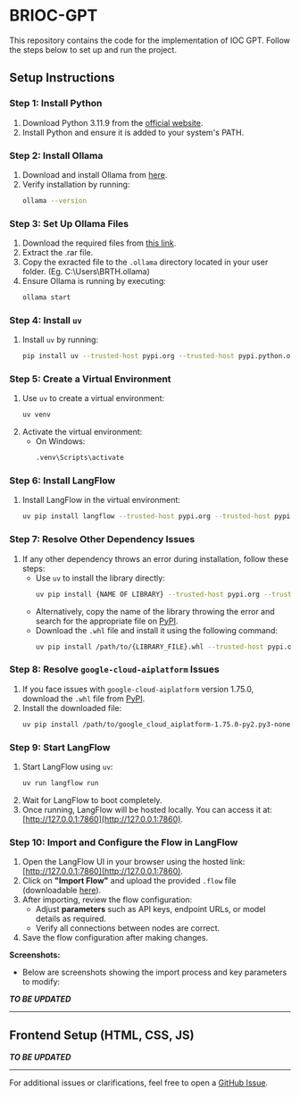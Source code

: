 
# BRIOC-GPT

This repository contains the code for the implementation of IOC GPT. Follow the steps below to set up and run the project.

## Setup Instructions

### Step 1: Install Python
1. Download Python 3.11.9 from the [official website](https://www.python.org/downloads/).
2. Install Python and ensure it is added to your system's PATH.

### Step 2: Install Ollama
1. Download and install Ollama from [here](https://ollama.com/).
2. Verify installation by running:
   ```bash
   ollama --version
   ```

### Step 3: Set Up Ollama Files
1. Download the required files from [this link](https://drive.google.com/file/d/1rcsJ4Hu-YUfCdqQ3C7CMFTEI3qnDSXGa/view?usp=sharing).
2. Extract the .rar file.
3. Copy the exracted file to the `.ollama` directory located in your user folder. (Eg.  C:\Users\BRTH\.ollama)
4. Ensure Ollama is running by executing:
   ```bash
   ollama start
   ```

### Step 4: Install `uv`
1. Install `uv` by running:
   ```bash
   pip install uv --trusted-host pypi.org --trusted-host pypi.python.org --trusted-host=files.pythonhosted.org
   ```

### Step 5: Create a Virtual Environment
1. Use `uv` to create a virtual environment:
   ```bash
   uv venv
   ```
2. Activate the virtual environment:
   - On Windows:
     ```bash
     .venv\Scripts\activate
     ```

### Step 6: Install LangFlow
1. Install LangFlow in the virtual environment:
   ```bash
   uv pip install langflow --trusted-host pypi.org --trusted-host pypi.python.org --trusted-host=files.pythonhosted.org
   ```

### Step 7: Resolve Other Dependency Issues
1. If any other dependency throws an error during installation, follow these steps:
   - Use `uv` to install the library directly:
     ```bash
     uv pip install {NAME OF LIBRARY} --trusted-host pypi.org --trusted-host pypi.python.org --trusted-host=files.pythonhosted.org
     ```
   - Alternatively, copy the name of the library throwing the error and search for the appropriate file on [PyPI](https://pypi.org).
   - Download the `.whl` file and install it using the following command:
     ```bash
     uv pip install /path/to/{LIBRARY_FILE}.whl --trusted-host pypi.org --trusted-host pypi.python.org --trusted-host=files.pythonhosted.org
     ```

### Step 8: Resolve `google-cloud-aiplatform` Issues
1. If you face issues with `google-cloud-aiplatform` version 1.75.0, download the `.whl` file from [PyPI](https://pypi.org/project/google-cloud-aiplatform/1.75.0/#files).
2. Install the downloaded file:
   ```bash
   uv pip install /path/to/google_cloud_aiplatform-1.75.0-py2.py3-none-any.whl --trusted-host pypi.org --trusted-host pypi.python.org --trusted-host=files.pythonhosted.org
   ```

### Step 9: Start LangFlow
1. Start LangFlow using `uv`:
   ```bash
   uv run langflow run
   ```
2. Wait for LangFlow to boot completely.
3. Once running, LangFlow will be hosted locally. You can access it at: [http://127.0.0.1:7860](http://127.0.0.1:7860).

### Step 10: Import and Configure the Flow in LangFlow
1. Open the LangFlow UI in your browser using the hosted link: [http://127.0.0.1:7860](http://127.0.0.1:7860).
2. Click on **"Import Flow"** and upload the provided `.flow` file (downloadable [here](#)).
3. After importing, review the flow configuration:
   - Adjust **parameters** such as API keys, endpoint URLs, or model details as required.
   - Verify all connections between nodes are correct.
4. Save the flow configuration after making changes.

**Screenshots:**
- Below are screenshots showing the import process and key parameters to modify:

***TO BE UPDATED***

---

## Frontend Setup (HTML, CSS, JS)

***TO BE UPDATED***

---

For additional issues or clarifications, feel free to open a [GitHub Issue](https://github.com/your-repo/issues). 
